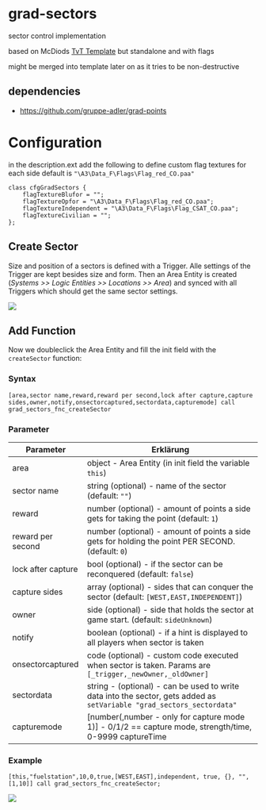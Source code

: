 # grad-sectors

sector control implementation

based on McDiods [TvT Template](https://github.com/gruppe-adler/TvT_Template.VR/tree/master/functions) but standalone and with flags

might be merged into template later on as it tries to be non-destructive

## dependencies

* https://github.com/gruppe-adler/grad-points

# Configuration

in the description.ext add the following to define custom flag textures for each side
default is `"\A3\Data_F\Flags\Flag_red_CO.paa"`

```sqf
class cfgGradSectors {
    flagTextureBlufor = "";
    flagTextureOpfor = "\A3\Data_F\Flags\Flag_red_CO.paa";
    flagTextureIndependent = "\A3\Data_F\Flags\Flag_CSAT_CO.paa";
    flagTextureCivilian = "";
};
```

## Create Sector
Size and position of a sectors is defined with a Trigger. Alle settings of the Trigger are kept besides size and form. Then an Area Entity is created (*Systems >> Logic Entities >> Locations >> Area*) and synced with all Triggers which should get the same sector settings.

![](http://i.imgur.com/x1Bd2qv.png)

## Add Function
Now we doubleclick the Area Entity and fill the init field with the `createSector` function:

### Syntax

```sqf
[area,sector name,reward,reward per second,lock after capture,capture sides,owner,notify,onsectorcaptured,sectordata,capturemode] call grad_sectors_fnc_createSector
```

### Parameter

Parameter | Erklärung
----------|-----------
area | object - Area Entity (in init field the variable `this`)
sector name | string (optional) - name of the sector (default: `""`)
reward | number (optional) - amount of points a side gets for taking the point (default: `1`)
reward per second | number (optional) - amount of points a side gets for holding the point PER SECOND. (default: `0`)
lock after capture | bool (optional) - if the sector can be reconquered (default: `false`)
capture sides | array (optional) - sides that can conquer the sector (default: `[WEST,EAST,INDEPENDENT]`)
owner | side (optional) - side that holds the sector at game start. (default: `sideUnknown`)
notify | boolean (optional) - if a hint is displayed to all players when sector is taken
onsectorcaptured | code (optional) - custom code executed when sector is taken. Params are `[_trigger,_newOwner,_oldOwner]`
sectordata | string - (optional) - can be used to write data into the sector, gets added as `setVariable "grad_sectors_sectordata"`
capturemode | [number(,number - only for capture mode 1)] - 0/1/2 == capture mode,  strength/time, 0-9999 captureTime

### Example

```sqf
[this,"fuelstation",10,0,true,[WEST,EAST],independent, true, {}, "", [1,10]] call grad_sectors_fnc_createSector;
```

![](http://i.imgur.com/nsb4yyx.png)
